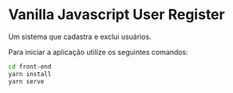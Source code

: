 # Vanilla Javascript User Register

Um sistema que cadastra e exclui usuários.

Para iniciar a aplicação utilize os seguintes comandos:
```bash
cd front-end
yarn install
yarn serve
```